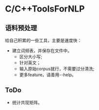 # C/C++ToolsForNLP
## 语料预处理
给自己积累的一些工具，主要是速度快：
+ 建立词频表，并保存在文件中。
  + 区分大小写;
  + 针对英文；
  + 输入原始corpus就行，不需要过分清洗;
  + 更多feature，请善用--help。
## ToDo
+ 统计共现矩阵。
